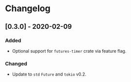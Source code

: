 # Changelog

## [0.3.0] - 2020-02-09
### Added
- Optional support for `futures-timer` crate via feature flag.
### Changed
- Update to `std` `Future` and `tokio` v0.2.